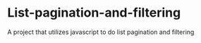 # List-pagination-and-filtering
 A project that utilizes javascript to do list pagination and filtering
